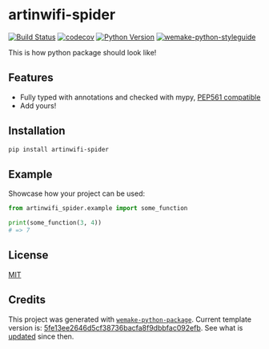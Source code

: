 # artinwifi-spider

[![Build Status](https://github.com/aljeshishe/artinwifi-spider/workflows/test/badge.svg?branch=master&event=push)](https://github.com/aljeshishe/artinwifi-spider/actions?query=workflow%3Atest)
[![codecov](https://codecov.io/gh/aljeshishe/artinwifi-spider/branch/master/graph/badge.svg)](https://codecov.io/gh/aljeshishe/artinwifi-spider)
[![Python Version](https://img.shields.io/pypi/pyversions/artinwifi-spider.svg)](https://pypi.org/project/artinwifi-spider/)
[![wemake-python-styleguide](https://img.shields.io/badge/style-wemake-000000.svg)](https://github.com/wemake-services/wemake-python-styleguide)

This is how python package should look like!


## Features

- Fully typed with annotations and checked with mypy, [PEP561 compatible](https://www.python.org/dev/peps/pep-0561/)
- Add yours!


## Installation

```bash
pip install artinwifi-spider
```


## Example

Showcase how your project can be used:

```python
from artinwifi_spider.example import some_function

print(some_function(3, 4))
# => 7
```

## License

[MIT](https://github.com/aljeshishe/artinwifi-spider/blob/master/LICENSE)


## Credits

This project was generated with [`wemake-python-package`](https://github.com/wemake-services/wemake-python-package). Current template version is: [5fe13ee2646d5cf38736bacfa8f9dbbfac092efb](https://github.com/wemake-services/wemake-python-package/tree/5fe13ee2646d5cf38736bacfa8f9dbbfac092efb). See what is [updated](https://github.com/wemake-services/wemake-python-package/compare/5fe13ee2646d5cf38736bacfa8f9dbbfac092efb...master) since then.
